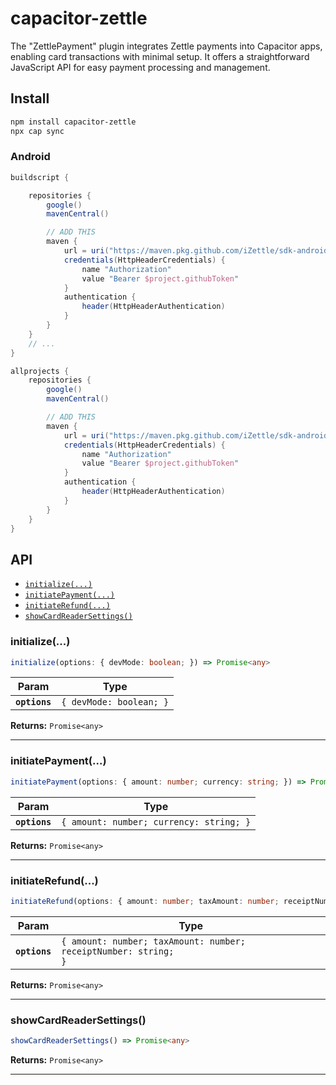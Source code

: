 # capacitor-zettle

The "ZettlePayment" plugin integrates Zettle payments into Capacitor apps, enabling card transactions with minimal setup. It offers a straightforward JavaScript API for easy payment processing and management.

## Install

```bash
npm install capacitor-zettle
npx cap sync
```

### Android

```gradle
buildscript {

    repositories {
        google()
        mavenCentral()

        // ADD THIS
        maven {
            url = uri("https://maven.pkg.github.com/iZettle/sdk-android")
            credentials(HttpHeaderCredentials) {
                name "Authorization"
                value "Bearer $project.githubToken"
            }
            authentication {
                header(HttpHeaderAuthentication)
            }
        }
    }
    // ...
}

allprojects {
    repositories {
        google()
        mavenCentral()

        // ADD THIS
        maven {
            url = uri("https://maven.pkg.github.com/iZettle/sdk-android")
            credentials(HttpHeaderCredentials) {
                name "Authorization"
                value "Bearer $project.githubToken"
            }
            authentication {
                header(HttpHeaderAuthentication)
            }
        }
    }
}
```

## API

<docgen-index>

* [`initialize(...)`](#initialize)
* [`initiatePayment(...)`](#initiatepayment)
* [`initiateRefund(...)`](#initiaterefund)
* [`showCardReaderSettings()`](#showcardreadersettings)

</docgen-index>

<docgen-api>
<!--Update the source file JSDoc comments and rerun docgen to update the docs below-->

### initialize(...)

```typescript
initialize(options: { devMode: boolean; }) => Promise<any>
```

| Param         | Type                               |
| ------------- | ---------------------------------- |
| **`options`** | <code>{ devMode: boolean; }</code> |

**Returns:** <code>Promise&lt;any&gt;</code>

--------------------


### initiatePayment(...)

```typescript
initiatePayment(options: { amount: number; currency: string; }) => Promise<any>
```

| Param         | Type                                               |
| ------------- | -------------------------------------------------- |
| **`options`** | <code>{ amount: number; currency: string; }</code> |

**Returns:** <code>Promise&lt;any&gt;</code>

--------------------


### initiateRefund(...)

```typescript
initiateRefund(options: { amount: number; taxAmount: number; receiptNumber: string; }) => Promise<any>
```

| Param         | Type                                                                       |
| ------------- | -------------------------------------------------------------------------- |
| **`options`** | <code>{ amount: number; taxAmount: number; receiptNumber: string; }</code> |

**Returns:** <code>Promise&lt;any&gt;</code>

--------------------


### showCardReaderSettings()

```typescript
showCardReaderSettings() => Promise<any>
```

**Returns:** <code>Promise&lt;any&gt;</code>

--------------------

</docgen-api>
